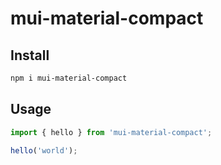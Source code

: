 # mui-material-compact

## Install

```bash
npm i mui-material-compact
```

## Usage

```ts
import { hello } from 'mui-material-compact';

hello('world');
```
